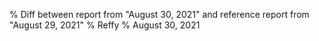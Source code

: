 % Diff between report from "August 30, 2021" and reference report from "August 29, 2021"
% Reffy
% August 30, 2021

